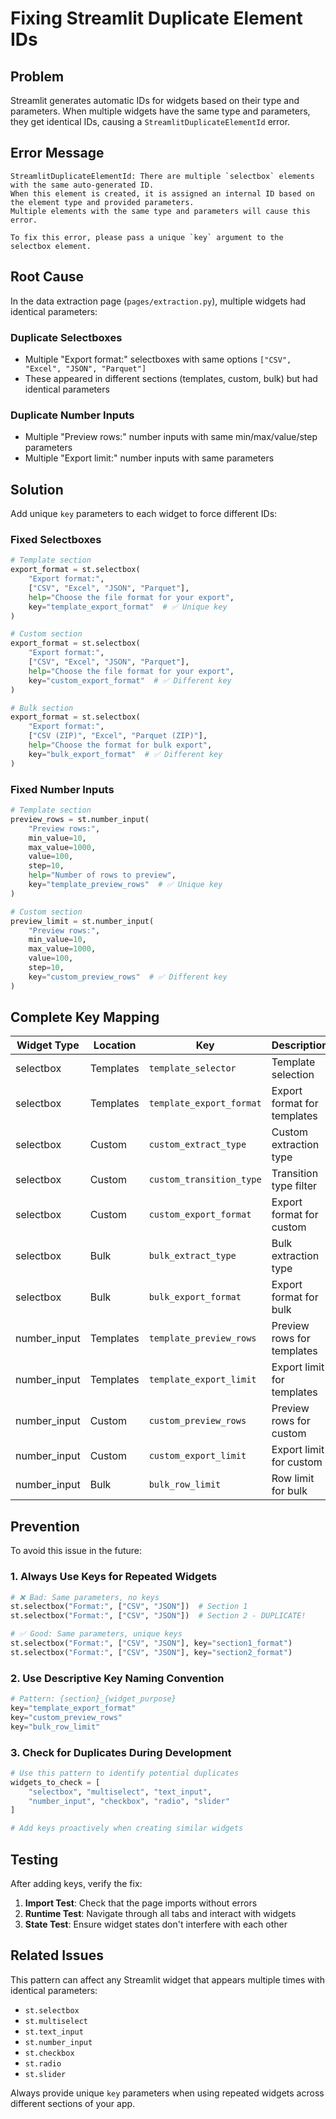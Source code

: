 # Fixing Streamlit Duplicate Element IDs

## Problem

Streamlit generates automatic IDs for widgets based on their type and parameters. When multiple widgets have the same type and parameters, they get identical IDs, causing a `StreamlitDuplicateElementId` error.

## Error Message

```
StreamlitDuplicateElementId: There are multiple `selectbox` elements with the same auto-generated ID.
When this element is created, it is assigned an internal ID based on the element type and provided parameters.
Multiple elements with the same type and parameters will cause this error.

To fix this error, please pass a unique `key` argument to the selectbox element.
```

## Root Cause

In the data extraction page (`pages/extraction.py`), multiple widgets had identical parameters:

### Duplicate Selectboxes
- Multiple "Export format:" selectboxes with same options `["CSV", "Excel", "JSON", "Parquet"]`
- These appeared in different sections (templates, custom, bulk) but had identical parameters

### Duplicate Number Inputs
- Multiple "Preview rows:" number inputs with same min/max/value/step parameters
- Multiple "Export limit:" number inputs with same parameters

## Solution

Add unique `key` parameters to each widget to force different IDs:

### Fixed Selectboxes

```python
# Template section
export_format = st.selectbox(
    "Export format:",
    ["CSV", "Excel", "JSON", "Parquet"],
    help="Choose the file format for your export",
    key="template_export_format"  # ✅ Unique key
)

# Custom section
export_format = st.selectbox(
    "Export format:",
    ["CSV", "Excel", "JSON", "Parquet"],
    help="Choose the file format for your export",
    key="custom_export_format"  # ✅ Different key
)

# Bulk section
export_format = st.selectbox(
    "Export format:",
    ["CSV (ZIP)", "Excel", "Parquet (ZIP)"],
    help="Choose the format for bulk export",
    key="bulk_export_format"  # ✅ Different key
)
```

### Fixed Number Inputs

```python
# Template section
preview_rows = st.number_input(
    "Preview rows:",
    min_value=10,
    max_value=1000,
    value=100,
    step=10,
    help="Number of rows to preview",
    key="template_preview_rows"  # ✅ Unique key
)

# Custom section
preview_limit = st.number_input(
    "Preview rows:",
    min_value=10,
    max_value=1000,
    value=100,
    step=10,
    key="custom_preview_rows"  # ✅ Different key
)
```

## Complete Key Mapping

| Widget Type | Location | Key | Description |
|-------------|----------|-----|-------------|
| selectbox | Templates | `template_selector` | Template selection |
| selectbox | Templates | `template_export_format` | Export format for templates |
| selectbox | Custom | `custom_extract_type` | Custom extraction type |
| selectbox | Custom | `custom_transition_type` | Transition type filter |
| selectbox | Custom | `custom_export_format` | Export format for custom |
| selectbox | Bulk | `bulk_extract_type` | Bulk extraction type |
| selectbox | Bulk | `bulk_export_format` | Export format for bulk |
| number_input | Templates | `template_preview_rows` | Preview rows for templates |
| number_input | Templates | `template_export_limit` | Export limit for templates |
| number_input | Custom | `custom_preview_rows` | Preview rows for custom |
| number_input | Custom | `custom_export_limit` | Export limit for custom |
| number_input | Bulk | `bulk_row_limit` | Row limit for bulk |

## Prevention

To avoid this issue in the future:

### 1. Always Use Keys for Repeated Widgets
```python
# ❌ Bad: Same parameters, no keys
st.selectbox("Format:", ["CSV", "JSON"])  # Section 1
st.selectbox("Format:", ["CSV", "JSON"])  # Section 2 - DUPLICATE!

# ✅ Good: Same parameters, unique keys
st.selectbox("Format:", ["CSV", "JSON"], key="section1_format")
st.selectbox("Format:", ["CSV", "JSON"], key="section2_format")
```

### 2. Use Descriptive Key Naming Convention
```python
# Pattern: {section}_{widget_purpose}
key="template_export_format"
key="custom_preview_rows"
key="bulk_row_limit"
```

### 3. Check for Duplicates During Development
```python
# Use this pattern to identify potential duplicates
widgets_to_check = [
    "selectbox", "multiselect", "text_input", 
    "number_input", "checkbox", "radio", "slider"
]

# Add keys proactively when creating similar widgets
```

## Testing

After adding keys, verify the fix:

1. **Import Test**: Check that the page imports without errors
2. **Runtime Test**: Navigate through all tabs and interact with widgets
3. **State Test**: Ensure widget states don't interfere with each other

## Related Issues

This pattern can affect any Streamlit widget that appears multiple times with identical parameters:
- `st.selectbox`
- `st.multiselect`
- `st.text_input`
- `st.number_input`
- `st.checkbox`
- `st.radio`
- `st.slider`

Always provide unique `key` parameters when using repeated widgets across different sections of your app.